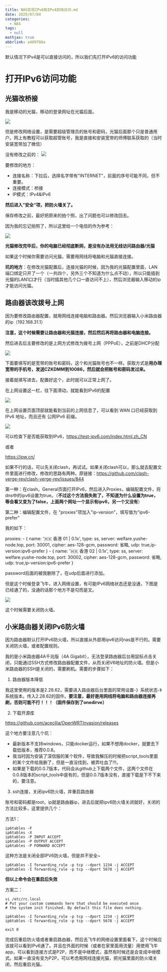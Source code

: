 ```yaml
---
title: NAS实现IPv6和IPv4双栈访问.md
date: 2025/07/04
categories:
  - NAS
tags:
  - null
mathjax: true
abbrlink: a409708a
---
```


默认情况下IPv4是可以直接访问的，所以我们先打开IPv6的访问功能

# 打开IPv6访问功能

## 光猫改桥接

我是移动的光猫，移动的登录网址在光猫后面。

![](https://cdn.jsdelivr.net/gh/gaofeng-lin/picture_bed/img1/%E5%BE%AE%E4%BF%A1%E5%9B%BE%E7%89%87_20250704095435.jpg)


但是修改网络设置，是需要超级管理员的账号和密码，光猫后面那个只是普通用户。网上有教程可以获取超管账号，我是直接和安装宽带的师傅联系获取的（当时安装宽带加了微信）

没有修改之前的：
![](https://cdn.jsdelivr.net/gh/gaofeng-lin/picture_bed/img1/%E5%BE%AE%E4%BF%A1%E5%9B%BE%E7%89%87_20250704095440.jpg)

要修改的地方：
- 连接名称：下拉后，选择名字带有"INTERNET"，前面的序号可能不同，但不重要。
- 连接模式：桥接
- IP模式：IPv4&IPv6

**然后进入”安全“项，把防火墙关了。**

保存修改之前，最好把原来的拍个照，出了问题也可以修改回去。

因为我的忘记拍照了，所以这里给一个电信的作为参考：

![](https://cdn.jsdelivr.net/gh/gaofeng-lin/picture_bed/img1/102630z92r5gkappao8p21.webp)


**光猫修改完毕后，你的电脑已经彻底断网，是没有办法用无线访问路由器/光猫**


如果这个时候你需要访问光猫，需要用网线将电脑和光猫直接连接。

**坑的地方**：在修改光猫配置后，连接光猫的时候，因为我的光猫配置里面，LAN端口绑定只开了一个（一共四个，另外三个不知道为什么点不动），所以只能插到光猫的LAN1口才行（当时插其他几个口一直访问不上），然后浏览器输入移动的ip才能访问光猫。

## 路由器该改拨号上网



因为要修改路由器配置，就用网线连接电脑和路由器。然后浏览器输入小米路由器的ip（192.168.31.1）

**注意，这个时候需要让路由器和光猫连接，然后然后再将路由器和电脑连接。**

然后进去后主要修改的是上网方式修改为拨号上网（PPPoE），之前是DHCP分配

![](https://cdn.jsdelivr.net/gh/gaofeng-lin/picture_bed/img1/102630lcs2cqxkchjwkhmq.webp)

下面要填写的是宽带的账号和密码，这个和光猫账号也不一样。获取方式是**用办理宽带的手机号，发送CZKDMM到10086，然后就会把账号和密码发过来。**

接着就填写进去，配置好这个，此时就可以正常上网了。

在上网设置这一栏，往下面滑动，就能看到IPv6的配置

![](https://cdn.jsdelivr.net/gh/gaofeng-lin/picture_bed/img1/102630gs01k1f14stn41ii.webp)

在上网设置页面顶部就能看到当前的上网信息了，可以看到 WAN 口已经获取到 IPv6 地址，而且还有 公网IPv6 前缀。

![](https://cdn.jsdelivr.net/gh/gaofeng-lin/picture_bed/img1/102630ku660g5mm01hs0m6.webp)


可以检查下是否能获取到IPv6，https://test-ipv6.com/index.html.zh_CN

或者

https://ipw.cn/

如果不行的话，可以先关闭clash，再试试。如果关闭clash可以，那么就去配置文件里面进行修改，修改的思路有两种。原链接：https://github.com/clash-verge-rev/clash-verge-rev/issues/844

第一种：在clash，General页面打开IPv6，然后进入Proxies，编辑配置文件，将dns中的ipv6设置为true。（**不过这个方法我失败了，不知道为什么设置为true，等会看又变为了false，上面两个网址一个显示有ipv6，另一个又没有**）

第二种：编辑配置文件，在 "proxies"项加入"ip-version"，填写值为"ipv6-prefer"

我的如下：

proxies:
    - { name: '🇭🇰 香港 01 | 0.1x', type: ss, server: welfare.yushe-node.top, port: 30001, cipher: aes-128-gcm, password: 省略, udp: true,ip-version:ipv6-prefer  }
    - { name: '🇭🇰 香港 02 | 0.1x', type: ss, server: welfare.yushe-node.top, port: 30002, cipher: aes-128-gcm, password: 省略, udp: true,ip-version:ipv6-prefer }

password后面的被我删除了，在udp后面进行添加。

但是这个时候登录飞牛，进入网络设置，有可能IPv6网络状态还是没通，下图是已经通了的，没通的话那个地方不是勾而是叉。

![](https://cdn.jsdelivr.net/gh/gaofeng-lin/picture_bed/img1/Snipaste_2025-07-04_10-38-40.png)

这个时候需要关闭防火墙。

## 小米路由器关闭IPv6防火墙

因为路由器默认打开IPv6防火墙，所以直接从外部用ipv6访问nas是不行的。需要关闭防火墙，或者配置规则。

我的是小米路由器4A千兆版（4A Gigabit），无法登录路由器后台用鼠标点击关闭，只能通过SSH方式修改路由器配置文件，从而关闭V6地址的防火墙。但是小米路由器的SSH是关闭的，需要刷机。需要的步骤如下：

1. 路由器版本降低

我这里使用的版本是2.28.62，需要进入路由器后台里面的常用设置-》系统状态-》系统版本。传入2.28.62的固件。**要注意，最好是用网线将电脑和路由器连接再刷，否则可能不行！！！（固件保存到了onedirve）**


2. 下载开源库


https://github.com/acecilia/OpenWRTInvasion/releases

这个地方要注意几个坑：
- 最新版本不支持windows，只能docker运行，如果不想用docker，就要去下载低版本，推荐0.0.8。
- 我当时因为安装了深信服的某个软件，导致我解压的时候把script_tools里面的某个文件给我删了，但是一直没找到，被弄吐血了!!!。
- 如果是下载的0.0.7版本，代码会从github上下载两个文件，这两个文件在0.0.8版本的script_tools中是有的，但是0.0.7版本没有，直接下载是下不下来的，要注意。

3. ssh连接，关闭ipv6防火墙，并重启路由器

账号和密码都是root，ip就是路由器ip，进去后就把ipv6防火墙关闭就好，关闭的方法比较多，这里提供几个：

方法1：

```
ip6tables -F
ip6tables -X
ip6tables -P INPUT ACCEPT
ip6tables -P OUTPUT ACCEPT
ip6tables -P FORWARD ACCEPT
```
这种方法是关闭全部IPV6防火墙，但是并不安全~

```
ip6tables -I forwarding_rule -p tcp --dport 1234 -j ACCEPT
ip6tables -I forwarding_rule -p tcp --dport 5678 -j ACCEPT
```

**但以上命令会在重启后失效**

方案二：

```
vi /etc/rc.local
# Put your custom commands here that should be executed once
# the system init finished. By default this file does nothing.

ip6tables -I forwarding_rule -p tcp --dport 1234 -j ACCEPT
ip6tables -I forwarding_rule -p tcp --dport 5678 -j ACCEPT

exit 0
```

完成后重启防火墙或者重启路由器，然后去飞牛的网络设置里面看下，这个时候应该就可以看到IPv6通了。并且在外面的时候（或者在家里面用流量）用使用飞牛app，可以看到连接方式是P2P，而不是中继模式，虽然有时候还是会变成中继模式。如果一直没有变为P2P，可以考虑用网线连接光猫，把光猫里面的防火墙关闭，然后重启光猫。




